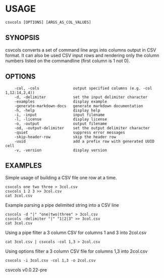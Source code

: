 
# USAGE

	csvcols [OPTIONS] [ARGS_AS_COL_VALUES]

## SYNOPSIS


csvcols converts a set of command line args into columns output in CSV format.
It can also be used CSV input rows and rendering only the column numbers
listed on the commandline (first column is 1 not 0).


## OPTIONS

```
    -col, -cols               output specified columns (e.g. -col 1,12:14,2,4))
    -d, -delimiter            set the input delimiter character
    -examples                 display example
    -generate-markdown-docs   generate markdown documentation
    -h, -help                 display help
    -i, -input                input filename
    -l, -license              display license
    -o, -output               output filename
    -od, -output-delimiter    set the output delimiter character
    -quiet                    suppress error messages
    -skip-header-row          skip the header row
    -uuid                     add a prefix row with generated UUID cell
    -v, -version              display version
```


## EXAMPLES


Simple usage of building a CSV file one row at a time.

    csvcols one two three > 3col.csv
    csvcols 1 2 3 >> 3col.csv
    cat 3col.csv

Example parsing a pipe delimited string into a CSV line

    csvcols -d "|" "one|two|three" > 3col.csv
    csvcols -delimiter "|" "1|2|3" >> 3col.csv
    cat 3col.csv

Using a pipe filter a 3 column CSV for columns 1 and 3 into 2col.csv

    cat 3col.csv | csvcols -col 1,3 > 2col.csv

Using options filter a 3 column CSV file for columns 1,3 into 2col.csv

    csvcols -i 3col.csv -col 1,3 -o 2col.csv


csvcols v0.0.22-pre
